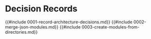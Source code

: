 # Decision Records

{{#include 0001-record-architecture-decisions.md}}
{{#include 0002-merge-json-modules.md}}
{{#include 0003-create-modules-from-directories.md}}
